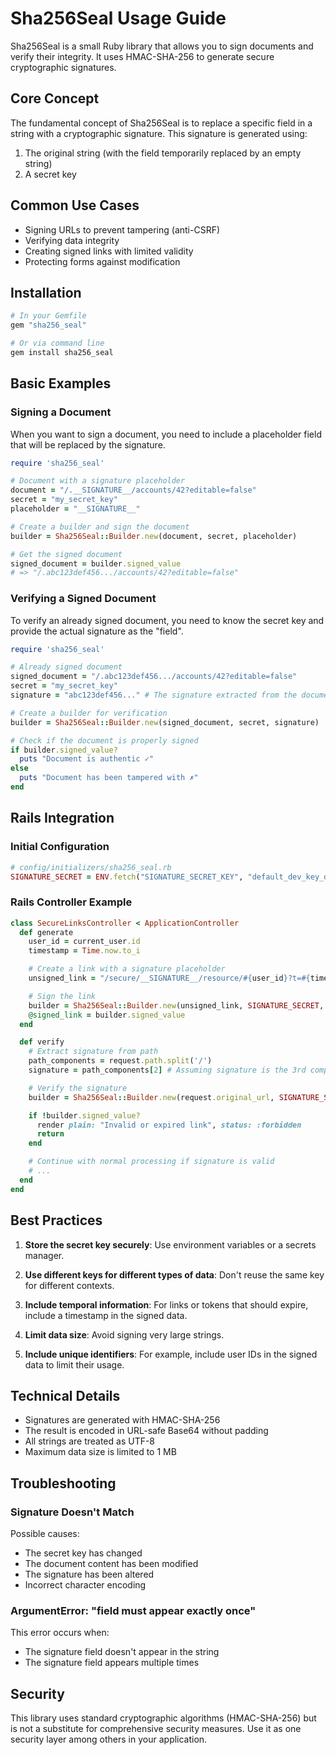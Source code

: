 # Sha256Seal Usage Guide

Sha256Seal is a small Ruby library that allows you to sign documents and verify their integrity. It uses HMAC-SHA-256 to generate secure cryptographic signatures.

## Core Concept

The fundamental concept of Sha256Seal is to replace a specific field in a string with a cryptographic signature. This signature is generated using:

1. The original string (with the field temporarily replaced by an empty string)
2. A secret key

## Common Use Cases

- Signing URLs to prevent tampering (anti-CSRF)
- Verifying data integrity
- Creating signed links with limited validity
- Protecting forms against modification

## Installation

```ruby
# In your Gemfile
gem "sha256_seal"

# Or via command line
gem install sha256_seal
```

## Basic Examples

### Signing a Document

When you want to sign a document, you need to include a placeholder field that will be replaced by the signature.

```ruby
require 'sha256_seal'

# Document with a signature placeholder
document = "/.__SIGNATURE__/accounts/42?editable=false"
secret = "my_secret_key"
placeholder = "__SIGNATURE__"

# Create a builder and sign the document
builder = Sha256Seal::Builder.new(document, secret, placeholder)

# Get the signed document
signed_document = builder.signed_value
# => "/.abc123def456.../accounts/42?editable=false"
```

### Verifying a Signed Document

To verify an already signed document, you need to know the secret key and provide the actual signature as the "field".

```ruby
require 'sha256_seal'

# Already signed document
signed_document = "/.abc123def456.../accounts/42?editable=false"
secret = "my_secret_key"
signature = "abc123def456..." # The signature extracted from the document

# Create a builder for verification
builder = Sha256Seal::Builder.new(signed_document, secret, signature)

# Check if the document is properly signed
if builder.signed_value?
  puts "Document is authentic ✓"
else
  puts "Document has been tampered with ✗"
end
```

## Rails Integration

### Initial Configuration

```ruby
# config/initializers/sha256_seal.rb
SIGNATURE_SECRET = ENV.fetch("SIGNATURE_SECRET_KEY", "default_dev_key_do_not_use_in_production")
```

### Rails Controller Example

```ruby
class SecureLinksController < ApplicationController
  def generate
    user_id = current_user.id
    timestamp = Time.now.to_i

    # Create a link with a signature placeholder
    unsigned_link = "/secure/__SIGNATURE__/resource/#{user_id}?t=#{timestamp}"

    # Sign the link
    builder = Sha256Seal::Builder.new(unsigned_link, SIGNATURE_SECRET, "__SIGNATURE__")
    @signed_link = builder.signed_value
  end

  def verify
    # Extract signature from path
    path_components = request.path.split('/')
    signature = path_components[2] # Assuming signature is the 3rd component

    # Verify the signature
    builder = Sha256Seal::Builder.new(request.original_url, SIGNATURE_SECRET, signature)

    if !builder.signed_value?
      render plain: "Invalid or expired link", status: :forbidden
      return
    end

    # Continue with normal processing if signature is valid
    # ...
  end
end
```

## Best Practices

1. **Store the secret key securely**: Use environment variables or a secrets manager.

2. **Use different keys for different types of data**: Don't reuse the same key for different contexts.

3. **Include temporal information**: For links or tokens that should expire, include a timestamp in the signed data.

4. **Limit data size**: Avoid signing very large strings.

5. **Include unique identifiers**: For example, include user IDs in the signed data to limit their usage.

## Technical Details

- Signatures are generated with HMAC-SHA-256
- The result is encoded in URL-safe Base64 without padding
- All strings are treated as UTF-8
- Maximum data size is limited to 1 MB

## Troubleshooting

### Signature Doesn't Match

Possible causes:
- The secret key has changed
- The document content has been modified
- The signature has been altered
- Incorrect character encoding

### ArgumentError: "field must appear exactly once"

This error occurs when:
- The signature field doesn't appear in the string
- The signature field appears multiple times

## Security

This library uses standard cryptographic algorithms (HMAC-SHA-256) but is not a substitute for comprehensive security measures. Use it as one security layer among others in your application.
